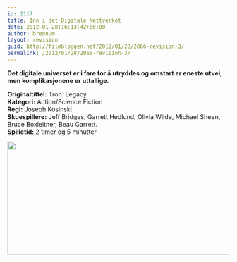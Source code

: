 ```yaml
---
id: 2117
title: Inn i det Digitale Nettverket
date: 2012-01-28T16:13:42+00:00
author: brennum
layout: revision
guid: http://filmbloggen.net/2012/01/28/2066-revision-3/
permalink: /2012/01/28/2066-revision-3/
---
```

**Det digitale universet er i fare for å utryddes og omstart er eneste utvei, men komplikasjonene er uttallige.** 

<!--more-->

**Originaltittel:** Tron: Legacy  
**Kategori:** Action/Science Fiction  
**Regi:** Joseph Kosinski  
**Skuespillere:** Jeff Bridges, Garrett Hedlund, Olivia Wilde, Michael Sheen, Bruce Boxleitner, Beau Garrett.  
**Spilletid:** 2 timer og 5 minutter

<a href="http://filmbloggen.net/?attachment_id=2115" rel="attachment wp-att-2115"><img class="alignnone size-large wp-image-2115" src="http://filmbloggen.net/wp-content/uploads//2012/01/tron_legacy01-620x257.jpg" alt="" width="620" height="257" /></a>

&nbsp;